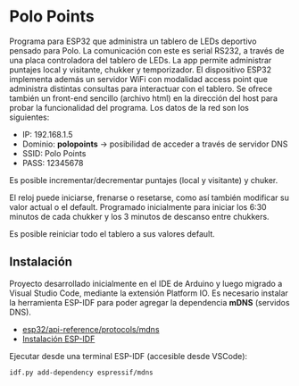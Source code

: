 # Polo Points
Programa para ESP32 que administra un tablero de LEDs deportivo pensado para Polo. La comunicación con este es serial RS232, a través de una placa controladora del tablero de LEDs.
La app permite administrar puntajes local y visitante, chukker y temporizador. El dispositivo ESP32 implementa además un servidor WiFi con modalidad access point que administra distintas consultas para interactuar con el tablero. Se ofrece también un front-end sencillo (archivo html) en la dirección del host para probar la funcionalidad del programa. Los datos de la red son los siguientes:
* IP: 192.168.1.5
* Dominio: **polopoints** &rarr; posibilidad de acceder a través de servidor DNS
* SSID: Polo Points
* PASS: 12345678

Es posible incrementar/decrementar puntajes (local y visitante) y chuker.

El reloj puede iniciarse, frenarse o resetarse, como así también modificar su valor actual o el default. Programado inicialmente para iniciar los 6:30 minutos de cada chukker y los 3 minutos de descanso entre chukkers.

Es posible reiniciar todo el tablero a sus valores default.

## Instalación
Proyecto desarrollado inicialmente en el IDE de Arduino y luego migrado a Visual Studio Code, mediante la extensión Platform IO.
Es necesario instalar la herramienta ESP-IDF para poder agregar la dependencia **mDNS** (servidos DNS).
* [esp32/api-reference/protocols/mdns](https://docs.espressif.com/projects/esp-idf/en/latest/esp32/api-reference/protocols/mdns.html)
* [Instalación ESP-IDF](https://github.com/espressif/vscode-esp-idf-extension/blob/master/docs/tutorial/install.md)

Ejecutar desde una terminal ESP-IDF (accesible desde VSCode):
```
idf.py add-dependency espressif/mdns
```